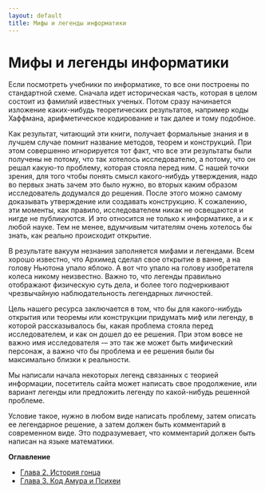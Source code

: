 ```yaml
---
layout: default
title: Мифы и легенды информатики
---
```


# Мифы и легенды информатики

Если посмотреть учебники по информатике, то все они построены по стандартной схеме. Сначала идет  историческая часть, которая в целом состоит из фамилий известных ученых. Потом сразу начинается изложение каких-нибудь теоретических результатов, например коды Хаффмана, арифметическое кодирование и так далее и тому подобное.

Как результат, читающий эти  книги, получает формальные знания и в лучшем случае помнит название методов, теорем и конструкций. При этом совершенно игнорируется тот факт, что все  эти результаты были получены не потому, что так хотелось исследователю, а потому, что он решал какую-то проблему, которая стояла перед ним. С нашей точки зрения, для того чтобы понять смысл какого-нибудь утверждения, надо  во первых знать зачем это было нужно, во вторых каким образом исследователь додумался до решения. После этого можно самому доказывать утверждение или создавать конструкцию. К сожалению, эти моменты, как правило, исследователем никак не освещаются и нигде не публикуются. И это относится не только к  информатике, а и к любой науке. Тем не менее, вдумчивым читателям очень хотелось бы знать, как реально происходит открытие.

В результате вакуум незнания заполняется мифами и легендами. Всем хорошо известно, что Архимед сделал свое открытие в ванне, а на голову Ньютона упало яблоко. А вот что упало на голову изобретателя колеса никому неизвестно. Важно то, что  легенды правильно отображают физическую суть дела, и более того подчеркивают чрезвычайную наблюдательность легендарных личностей.

Цель нашего ресурса заключается в том, что бы для какого-нибудь открытия или теоремы или конструкции придумать миф или легенду, в которой рассказывалось бы, какая проблема стояла перед исследователем, и как он дошел до ее решения. При этом  вовсе не важно имя исследователя -– это так же может быть мифический персонаж, а важно что бы проблема и ее решения были бы  максимально близки к реальности.

Мы написали начала некоторых легенд связанных с теорией информации, посетитель сайта может написать свое продолжение, или вариант легенды или предложить легенду по какой-нибудь решенной проблеме.

Условие такое, нужно в любом виде написать проблему, затем описать ее легендарное решение, а затем  должен быть комментарий в  современном виде. Это подразумевает, что комментарий должен быть написан на языке математики.

**Оглавление**

* [Глава 2. История гонца]({{site.baseurl}}/myths-and-legends/courier-story/)
* [Глава 3. Код Амура и Психеи]({{site.baseurl}}/myths-and-legends/amur-psyche-code/)
